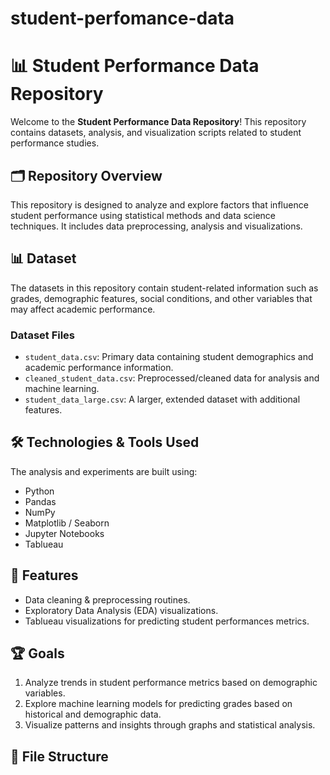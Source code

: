 # student-perfomance-data
# 📊 Student Performance Data Repository

Welcome to the **Student Performance Data Repository**! This repository contains datasets, analysis, and visualization scripts related to student performance studies.

## 🗂️ Repository Overview

This repository is designed to analyze and explore factors that influence student performance using statistical methods and data science techniques. It includes data preprocessing, analysis and visualizations.

## 📊 Dataset

The datasets in this repository contain student-related information such as grades, demographic features, social conditions, and other variables that may affect academic performance.

### Dataset Files
- `student_data.csv`: Primary data containing student demographics and academic performance information.
- `cleaned_student_data.csv`: Preprocessed/cleaned data for analysis and machine learning.
- `student_data_large.csv`: A larger, extended dataset with additional features.

## 🛠️ Technologies & Tools Used
The analysis and experiments are built using:

- Python
- Pandas
- NumPy
- Matplotlib / Seaborn
- Jupyter Notebooks
- Tablueau


## 🚀 Features
- Data cleaning & preprocessing routines.
- Exploratory Data Analysis (EDA) visualizations.
- Tablueau visualizations for predicting student performances metrics.

## 🏆 Goals
1. Analyze trends in student performance metrics based on demographic variables.
2. Explore machine learning models for predicting grades based on historical and demographic data.
3. Visualize patterns and insights through graphs and statistical analysis.


## 📂 File Structure
